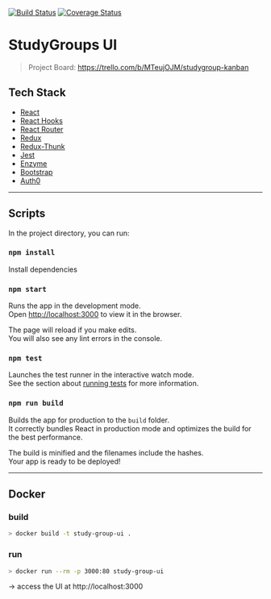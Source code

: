[![Build Status](https://travis-ci.com/pachoclo/study-group-react-ui.svg?branch=master)](https://travis-ci.com/pachoclo/study-group-react-ui) [![Coverage Status](https://coveralls.io/repos/github/pachoclo/study-group-react-ui/badge.svg?branch=master)](https://coveralls.io/github/pachoclo/study-group-react-ui?branch=master)

# StudyGroups UI

> Project Board: https://trello.com/b/MTeujOJM/studygroup-kanban

## Tech Stack

- [React](https://reactjs.org/docs/getting-started.html)
- [React Hooks](https://reactjs.org/docs/hooks-intro.html)
- [React Router](https://reacttraining.com/react-router/web/guides/quick-start)
- [Redux](https://react-redux.js.org/)
- [Redux-Thunk](https://github.com/reduxjs/redux-thunk)
- [Jest](https://jestjs.io/)
- [Enzyme](https://github.com/airbnb/enzyme)
- [Bootstrap](https://getbootstrap.com/docs/4.3/getting-started/introduction/)
- [Auth0](https://github.com/auth0/auth0.js#readme)

---

## Scripts

In the project directory, you can run:

### `npm install`

Install dependencies

### `npm start`

Runs the app in the development mode.<br>
Open [http://localhost:3000](http://localhost:3000) to view it in the browser.

The page will reload if you make edits.<br>
You will also see any lint errors in the console.

### `npm test`

Launches the test runner in the interactive watch mode.<br>
See the section about [running tests](https://facebook.github.io/create-react-app/docs/running-tests) for more information.

### `npm run build`

Builds the app for production to the `build` folder.<br>
It correctly bundles React in production mode and optimizes the build for the best performance.

The build is minified and the filenames include the hashes.<br>
Your app is ready to be deployed!

---

## Docker

### build
```bash
> docker build -t study-group-ui .
```

### run
```bash
> docker run --rm -p 3000:80 study-group-ui
```
-> access the UI at http://localhost:3000
